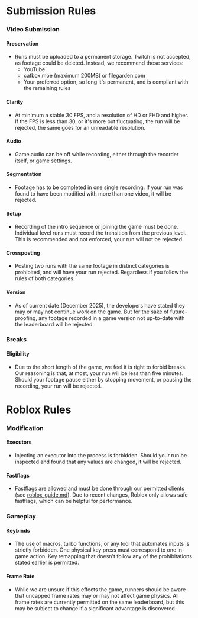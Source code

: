 # Submission Rules

### Video Submission
#### Preservation
- Runs must be uploaded to a permanent storage. Twitch is not accepted, as footage could be deleted. Instead, we recommend these services:
	- YouTube
	- catbox.moe (maximum 200MB) or filegarden.com
	- Your preferred option, so long it's permanent, and is compliant with the remaining rules

#### Clarity
- At minimum a stable 30 FPS, and a resolution of HD or FHD and higher. If the FPS is less than 30, or it's more but fluctuating, the run will be rejected, the same goes for an unreadable resolution.

#### Audio
- Game audio can be off while recording, either through the recorder itself, or game settings. 

#### Segmentation
- Footage has to be completed in one single recording. If your run was found to have been modified with more than one video, it will be rejected.

#### Setup
- Recording of the intro sequence or joining the game must be done. Individual level runs must record the transition from the previous level. This is recommended and not enforced, your run will not be rejected.

#### Crossposting
- Posting two runs with the same footage in distinct categories is prohibited, and will have your run rejected. Regardless if you follow the rules of both categories.

#### Version
- As of current date (December 2025), the developers have stated they may or may not continue work on the game. But for the sake of future-proofing, any footage recorded in a game version not up-to-date with the leaderboard will be rejected.

### Breaks
#### Eligibility
- Due to the short length of the game, we feel it is right to forbid breaks. Our reasoning is that, at most, your run will be less than five minutes. Should your footage pause either by stopping movement, or pausing the recording, your run will be rejected.

# Roblox Rules

### Modification
#### Executors
- Injecting an executor into the process is forbidden. Should your run be inspected and found that any values are changed, it will be rejected.

#### Fastflags
- Fastflags are allowed and must be done through our permitted clients (see [roblox_guide.md](https://github.com/lightwork-speedrunning/Light-Work-Rules/blob/main/roblox_guide.md)). Due to recent changes, Roblox only allows safe fastflags, which can be helpful for performance.

### Gameplay
#### Keybinds
- The use of macros, turbo functions, or any tool that automates inputs is strictly forbidden. One physical key press must correspond to one in-game action. Key remapping that doesn't follow any of the prohibitations stated earlier is permitted.

#### Frame Rate
- While we are unsure if this effects the game, runners should be aware that uncapped frame rates may or may not affect game physics. All frame rates are currently permitted on the same leaderboard, but this may be subject to change if a significant advantage is discovered.
